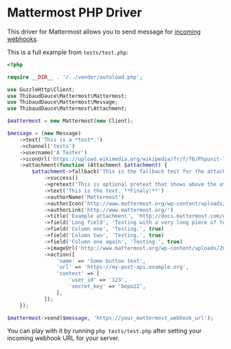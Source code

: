 # Mattermost PHP Driver

This driver for Mattermost allows you to send message for [incoming webhooks](https://docs.mattermost.com/developer/webhooks-incoming.html).

This is a full example from `tests/test.php`:

```php
<?php

require __DIR__ . '/../vendor/autoload.php';

use GuzzleHttp\Client;
use ThibaudDauce\Mattermost\Mattermost;
use ThibaudDauce\Mattermost\Message;
use ThibaudDauce\Mattermost\Attachment;

$mattermost = new Mattermost(new Client);

$message = (new Message)
    ->text('This is a *test*.')
    ->channel('tests')
    ->username('A Tester')
    ->iconUrl('https://upload.wikimedia.org/wikipedia/fr/f/f6/Phpunit-logo.gif')
    ->attachment(function (Attachment $attachment) {
        $attachment->fallback('This is the fallback test for the attachment.')
            ->success()
            ->pretext('This is optional pretext that shows above the attachment.')
            ->text('This is the text. **Finaly!**')
            ->authorName('Mattermost')
            ->authorIcon('http://www.mattermost.org/wp-content/uploads/2016/04/icon_WS.png')
            ->authorLink('http://www.mattermost.org/')
            ->title('Example attachment', 'http://docs.mattermost.com/developer/message-attachments.html')
            ->field('Long field', 'Testing with a very long piece of text that will take up the whole width of the table. And then some more text to make it extra long.', false)
            ->field('Column one', 'Testing.', true)
            ->field('Column two', 'Testing.', true)
            ->field('Column one again', 'Testing.', true)
            ->imageUrl('http://www.mattermost.org/wp-content/uploads/2016/03/logoHorizontal_WS.png')
            ->action([
                'name' => 'Some button text',
                'url' => 'https://my-post-api.example.org',
                'context' => [
                    'user_id' => '123',
                    'secret_key' => 'bépo22',
                ],
            ]);
    });

$mattermost->send($message, 'https://your_mattermost_webhook_url');
```

You can play with it by running `php tests/test.php` after setting your incoming webhook URL for your server.
